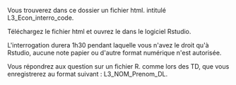 Vous trouverez dans ce dossier un fichier html. intitulé L3_Econ_interro_code.

Téléchargez le fichier html et ouvrez le dans le logiciel Rstudio.

L'interrogation durera 1h30 pendant laquelle vous n'avez le droit qu'à Rstudio, aucune note papier ou d'autre format numérique n'est autorisée.

Vous répondrez aux question sur un fichier R. comme lors des TD, que vous enregistrerez au format suivant : L3_NOM_Prenom_DL.

